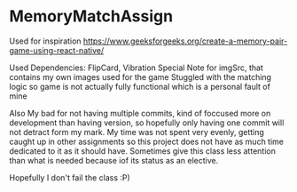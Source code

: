 # MemoryMatchAssign

Used for inspiration
https://www.geeksforgeeks.org/create-a-memory-pair-game-using-react-native/

Used Dependencies: FlipCard, Vibration
Special Note for imgSrc, that contains my own images used for the game 
Stuggled with the matching logic so game is not actually fully functional which is a personal fault of mine

Also My bad for not having multiple commits, kind of foccused more on development than having version, so hopefully only having one commit will not detract form my mark.
My time was not spent very evenly, getting caught up in other assignments so this project does not have as much time dedicated to it as it should have.
Sometimes give this class less attention than what is needed because iof its status as an elective.

Hopefully I don't fail the class  :P)
